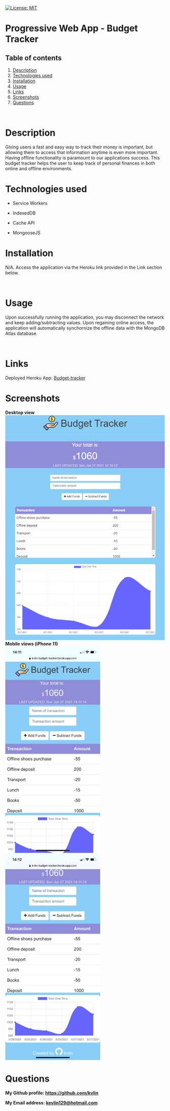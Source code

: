 [![License: MIT](https://img.shields.io/badge/License-MIT-yellow.svg)](https://opensource.org/licenses/MIT)

<h1>Progressive Web App - Budget Tracker</h1>
<!-- Table of content -->
<h2>Table of contents</h2>

1. [Description](#Description)
2. [Technologies used](#Technologies-Used)
3. [Installation](#Installation)
4. [Usage](#Usage)
5. [Links](#Links)
6. [Screenshots](#Screenshots)
7. [Questions](#Questions) 


<br>

<h1>Description</h1>
<p>Giving users a fast and easy way to track their money is important, but allowing them to access that information anytime is even more important. Having offline functionality is paramount to our applications success. This budget tracker helps the user to keep track of personal finances in both online and offline environments. 

<br/>
<h1>Technologies used</h1>

- Service Workers

- IndexedDB

- Cache API

- MongooseJS

<h1>Installation</h1>
<p>N/A. Access the application via the Heroku link provided in the Link section below.</p>
<br>
<h1>Usage</h1>
<p>Upon successfully running the application, you may disconnect the network and keep adding/subtracting values. Upon regaining online access, the application will automatically synchornize the offline data with the MongoDB Atlas database.</p>
<br>
<h1>Links</h1>
<p>Deployed Heroku App: <a href="https://kvlin-budget-tracker.herokuapp.com/" target="_blank">Budget-tracker</a>
<br>
<h1>Screenshots</h1>
<strong>Desktop view</strong>
<img src="./public/images/desktop-screenshot.png" alt="Desktop screenshot"><br/>
<strong>Mobile views (iPhone 11)<strong>
<br/>
<img src="./public/images/iphone11-screenshot-1.png" alt="Desktop screenshot" width="300"style="margin-right:30px">
<img src="./public/images/iphone11-screenshot-2.png" width="300" alt="Desktop screenshot">
<br>
<h1>Questions</h1>
<p><span>My Github profile: </span><a href="https://github.com/kvlin" class="col-12">https://github.com/kvlin</a></p>
<p><span>My Email address: </span><a href = "mailto: kevlin129@hotmail.com">kevlin129@hotmail.com</a></p>
</p>
